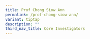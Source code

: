 ```yaml
---
title: Prof Chong Siow Ann
permalink: /prof-chong-siow-ann/
variant: tiptap
description: ""
third_nav_title: Core Investigators
---
```

